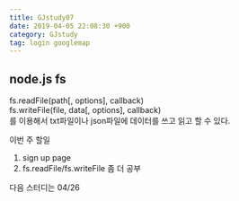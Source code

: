 ```yaml
---
title: GJstudy07
date: 2019-04-05 22:08:30 +900
category: GJstudy
tag: login googlemap
---
```

## node.js fs

fs.readFile(path[, options], callback)  
fs.writeFile(file, data[, options], callback)  
를 이용해서 txt파일이나 json파일에 데이터를 쓰고 읽고 할 수 있다.


이번 주 할일
1. sign up page
2. fs.readFile/fs.writeFile 좀 더 공부

다음 스터디는 04/26